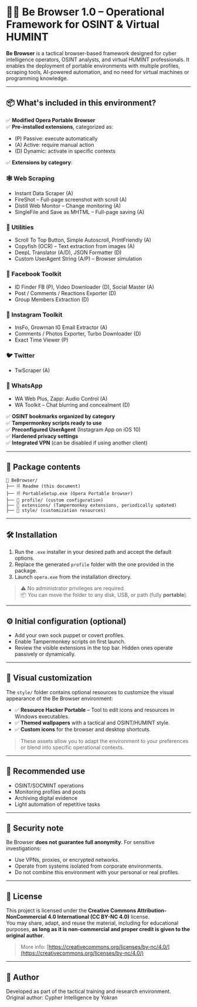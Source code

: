 # 🕵️‍♂️ Be Browser 1.0 – Operational Framework for OSINT & Virtual HUMINT

**Be Browser** is a tactical browser-based framework designed for cyber intelligence operators, OSINT analysts, and virtual HUMINT professionals. It enables the deployment of portable environments with multiple profiles, scraping tools, AI-powered automation, and no need for virtual machines or programming knowledge.

---

## 📦 What's included in this environment?

✅ **Modified Opera Portable Browser**  
✅ **Pre-installed extensions**, categorized as:  
- (P) Passive: execute automatically  
- (A) Active: require manual action  
- (D) Dynamic: activate in specific contexts  

✅ **Extensions by category**:

### 🕸 Web Scraping
- Instant Data Scraper (A)
- FireShot – Full-page screenshot with scroll (A)
- Distill Web Monitor – Change monitoring (A)
- SingleFile and Save as MHTML – Full-page saving (A)

### 🧰 Utilities
- Scroll To Top Button, Simple Autoscroll, PrintFriendly (A)
- Copyfish (OCR) – Text extraction from images (A)
- DeepL Translator (A/D), JSON Formatter (D)
- Custom UserAgent String (A/P) – Browser simulation

### 📘 Facebook Toolkit
- ID Finder FB (P), Video Downloader (D), Social Master (A)
- Post / Comments / Reactions Exporter (D)
- Group Members Extraction (D)

### 📸 Instagram Toolkit
- InsFo, Growman IG Email Extractor (A)
- Comments / Photos Exporter, Turbo Downloader (D)
- Exact Time Viewer (P)

### 🐦 Twitter
- TwScraper (A)

### 💬 WhatsApp
- WA Web Plus, Zapp: Audio Control (A)
- WA Toolkit – Chat blurring and concealment (D)

✅ **OSINT bookmarks organized by category**  
✅ **Tampermonkey scripts ready to use**  
✅ **Preconfigured UserAgent** (Instagram App on iOS 10)  
✅ **Hardened privacy settings**  
✅ **Integrated VPN** (can be disabled if using another client)

---

## 📁 Package contents

```
📂 BeBrowser/
├── 🗎 Readme (this document)
├── 🗎 PortableSetup.exe (Opera Portable browser)
├── 📂 profile/ (custom configuration)
├── 📂 extensions/ (Tampermonkey extensions, periodically updated)
├── 📂 style/ (customization resources)
```

---

## 🛠️ Installation

1. Run the `.exe` installer in your desired path and accept the default options.
2. Replace the generated `profile` folder with the one provided in the package.
3. Launch `opera.exe` from the installation directory.

> ⚠️ No administrator privileges are required.  
> 📦 You can move the folder to any disk, USB, or path (fully **portable**).

---

## ⚙️ Initial configuration (optional)

- Add your own sock puppet or covert profiles.
- Enable Tampermonkey scripts on first launch.
- Review the visible extensions in the top bar. Hidden ones operate passively or dynamically.

---

## 🎨 Visual customization

The `style/` folder contains optional resources to customize the visual appearance of the Be Browser environment:

- ✅ **Resource Hacker Portable** – Tool to edit icons and resources in Windows executables.
- ✅ **Themed wallpapers** with a tactical and OSINT/HUMINT style.
- ✅ **Custom icons** for the browser and desktop shortcuts.

> These assets allow you to adapt the environment to your preferences or blend into specific operational contexts.

---

## 🧠 Recommended use

- OSINT/SOCMINT operations  
- Monitoring profiles and posts  
- Archiving digital evidence  
- Light automation of repetitive tasks  

---

## 🔐 Security note

Be Browser **does not guarantee full anonymity**. For sensitive investigations:

- Use VPNs, proxies, or encrypted networks.
- Operate from systems isolated from corporate environments.
- Do not combine this environment with your personal or real profiles.

---

## 📄 License

This project is licensed under the **Creative Commons Attribution-NonCommercial 4.0 International (CC BY-NC 4.0)** license.  
You may share, adapt, and reuse the material, including for educational purposes, **as long as it is non-commercial and proper credit is given to the original author**.

> More info: [https://creativecommons.org/licenses/by-nc/4.0/](https://creativecommons.org/licenses/by-nc/4.0/)

---

## 🤝 Author

Developed as part of the tactical training and research environment.  
Original author: Cypher Intelligence by Yokran
